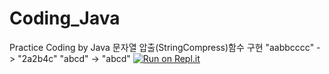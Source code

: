 # Coding_Java
Practice Coding by Java
문자열 압출(StringCompress)함수 구현
"aabbcccc" -> "2a2b4c"
"abcd" -> "abcd"
[![Run on Repl.it](https://repl.it/badge/github/kyunghwan1207/Coding_Java)](https://repl.it/github/kyunghwan1207/Coding_Java)